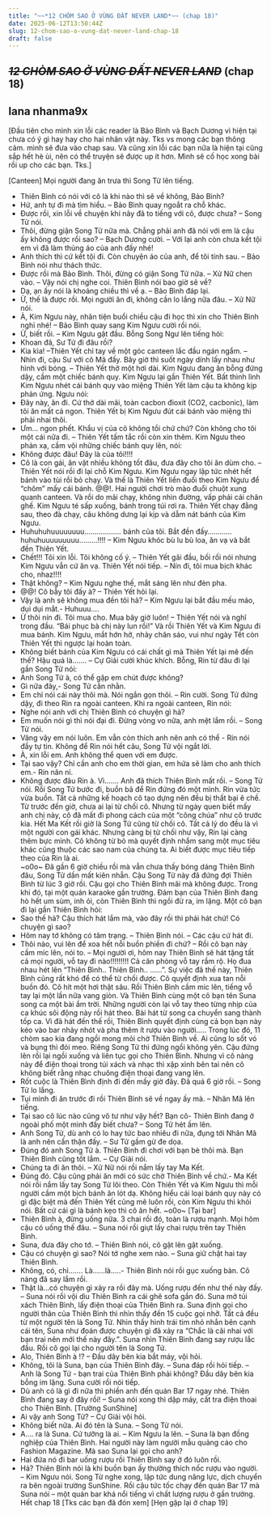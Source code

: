 ```yaml
---
title: "~~*12 CHÒM SAO Ở VÙNG ĐẤT NEVER LAND*~~ (chap 18)"
date: 2025-06-12T13:50:44Z
slug: 12-chom-sao-o-vung-dat-never-land-chap-18
draft: false
---
```


## ~~*12 CHÒM SAO Ở VÙNG ĐẤT NEVER LAND*~~ (chap 18)

## lana nhanma9x

[Đầu tiên cho mình xin lỗi các reader là Bảo Bình và Bạch Dương vì hiện tại chưa có ý gì hay hay cho hai nhân vật này. Tks vs mong các bạn thông cảm. mình sẽ đưa vào chap sau. 
Và cũng xin lỗi các bạn nữa là hiện tại cũng sắp hết hè ùi, nên có thể truyện sẽ được up ít hơn. Mình sẽ cố học xong bài rồi up cho các bạn. Tks.]
   
   [Canteen] 
   Mọi người đang ăn trưa thì Song Tử lên tiếng.
   - Thiên Bình có nói với cô là khi nào thì sẽ về không, Bảo Bình?
   - Hứ, anh tự đi mà tìm hiểu. – Bảo Bình quay ngoắt ra chỗ khác.
   - Được rồi, xin lỗi về chuyện khi nãy đã to tiếng với cô, được chưa? – Song Tử nói.
   - Thôi, đừng giận Song Tử nữa mà. Chẳng phải anh đã nói với em là cậu ấy không được rồi sao? – Bạch Dương cười. – Với lại anh còn chưa kết tội em vì đã làm thủng áo của anh đấy nhé!
   - Anh thích thì cứ kết tội đi. Còn chuyện áo của anh, để tôi tính sau. – Bảo Bình nói như thách thức.
   - Được rồi mà Bảo Bình. Thôi, đừng có giận Song Tử nữa. – Xử Nữ chen vào. – Vậy nói chị nghe coi. Thiên Bình nói bao giờ sẽ về?
   - Dạ, ạn ấy nói là khoảng chiều thì về ạ. – Bảo Bình đáp lại.
   - Ừ, thế là được rồi. Mọi người ăn đi, không cần lo lắng nữa đâu. – Xử Nữ nói.
   - À, Kim Ngưu này, nhân tiện buổi chiều cậu đi học thì xin cho Thiên Bình nghỉ nhé! – Bảo Bình quay sang Kim Ngưu cười rồi nói.
   - Ừ, biết rồi. – Kim Ngưu gật đầu.
   Bỗng Song Ngư lên tiếng hỏi:
   - Khoan đã, Sư Tử đi đâu rồi?
   - Kia kìa! –Thiên Yết chỉ tay về một góc canteen lắc đầu ngán ngẩm. – Nhìn đi, cậu Sư với cô Mã đấy. Bây giờ thì suốt ngày dính lấy nhau như hình với bóng. – Thiên Yết thở một hơi dài.
   Kim Ngưu đang ăn bỗng đứng dậy, cầm một chiếc bánh quy. Kim Ngưu lại gần Thiên Yết. Bất thình lình Kim Ngưu nhét cái bánh quy vào miệng Thiên Yết làm cậu ta không kịp phản ứng. Ngưu nói:
   - Đây này, ăn đi. Cứ thở dài mãi, toàn cacbon đioxit (CO2, cacbonic), làm tôi ăn mất cả ngon.
   Thiên Yết bị Kim Ngưu đút cái bánh vào miệng thì phải nhai thôi.
   - Ưm… ngon phết. Khẩu vị của cô không tồi chứ chứ? Còn không cho tôi một cái nữa đi. – Thiên Yết tấm tắc rồi còn xin thêm.
   Kim Ngưu theo phản xạ, cầm vội những chiếc bánh quy lên, nói: 
   - Không được đâu! Đây là của tôi!!!!
   - Cô là con gái, ăn vặt nhiều không tốt đâu, đưa đây cho tôi ăn dùm cho. – Thiên Yết nói rồi đi lại chỗ Kim Ngưu. Kim Ngưu ngay lập tức nhét hết bánh vào tùi rồi bỏ chạy. 
    Và thế là Thiên Yết liền đuổi theo Kim Ngưu để “chôm” mấy cái bánh. @@!. Hai người chơi trò mào đuổi chuột xung quanh canteen. Và rồi do mãi chạy, không nhìn đường, vấp phải cái chân ghế. Kim Ngưu té sấp xuống, bánh trong túi rơi ra. Thiên Yết chạy đằng sau, theo đà chạy, câu không dưng lại kịp và dẫm nát bánh của Kim Ngưu.
   - Huhuhuhuuuuuuuu……………… bánh của tôi. Bắt đền đấy…………huhuhuuuuuuuuu………!!!! – Kim Ngưu khóc bù lu bù loa, ăn vạ và bắt đền Thiên Yết.
   - Chết!!! Tôi xin lỗi. Tôi không cố ý. – Thiên Yết gãi đầu, bối rối nói nhưng Kim Ngưu vẫn cứ ăn vạ. Thiên Yết nói tiếp. – Nín đi, tôi mua bịch khác cho, nhaz!!!!
   - Thật không? – Kim Ngưu nghe thế, mắt sáng lên như đèn pha.
   - @@! Cô bẫy tôi đấy à? – Thiên Yết hỏi lại.
   - Vậy là anh sẽ không mua đền tôi hả? – Kim Ngưu lại bắt đầu mếu máo, dụi dụi mắt.- Huhuuu….
   - Ừ thôi nín đi. Tôi mua cho. Mua bây giờ luôn! – Thiên Yết nói và nghĩ trong đầu. “Bái phục bà chị này lun rồi!”
   Và rồi Thiên Yết và Kim Ngưu đi mua bánh. Kim Ngưu, mắt hớn hở, nhảy chân sáo, vui như ngày Tết còn Thiên Yết thì ngược lại hoàn toàn. 
   - Không biết bánh của Kim Ngưu có cái chất gì mà Thiên Yết lại mê đến thế? Hậu quả là……. – Cự Giải cười khúc khích.
   Bỗng, Rin từ đâu đi lại gần Song Tử nói:
   - Anh Song Tử à, có thể gặp em chút được không?
   - Gì nữa đây,- Song Tử cằn nhằn.
   - Em chỉ nói cái này thôi mà. Nói ngắn gọn thôi. – Rin cười.
   Song Tử đứng dậy, đi theo Rin ra ngoài canteen. Khi ra ngoài canteen, Rin nói:
   - Nghe nói anh với chị Thiên Bình có chuyện gì hả?
   - Em muốn nói gì thì nói đại đi. Đừng vòng vo nữa, anh mệt lắm rồi. – Song Tử nói.
   - Vâng vậy em nói luôn. Em vẫn còn thích anh nên anh có thể - Rin nói đầy tự tin.
   Không để Rin nói hết câu, Song Tử vội ngắt lời.
   - À, xin lỗi em. Anh không thể quen với em được.
   - Tại sao vậy? Chỉ cần anh cho em thời gian, em hứa sẽ làm cho anh thích em.- Rin năn nỉ.
   - Không được đâu Rin à.  Vì……. Anh đã thích Thiên Bình mất rồi. – Song Tử nói.
   Rồi Song Tử bước đi, buồn bã để Rin đứng đó một mình. Rin vừa tức vừa buồn. Tất cả những kế hoạch cô tạo dựng nên đều bị thất bại ê chề. Từ trước đến giờ, chưa ai lại từ chối cô. Nhưng từ ngày quen biết mấy anh chị này, cô đã mất đi phong cách của một “công chúa” như cô trước kia. Hết Ma Kết rồi giờ là Song Tử cũng từ chối cô. Tất cả lý do đều là vì một người con gái khác. Nhưng càng bị từ chối như vậy, Rin lại càng thêm bực mình. Cô không từ bỏ mà quyết định nhắm sang một mục tiêu khác cũng thuộc các sao nam của chúng ta. Ai biết được mục tiêu tiếp theo của Rin là ai.    
~o0o~
    Đã gần 6 giờ chiều rồi mà vẫn chưa thấy bóng dáng Thiên Bình đâu, Song Tử dần mất kiên nhẫn. Cậu Song Tử này đã đứng đợi Thiên Bình từ lúc 3 giờ rồi. Cậu gọi cho Thiên Bình mãi mà không được.
   Trong khi đó, tại một quán karaoke gần trường. Đám bạn của Thiên Bình đang hò hết um sùm, inh ỏi, còn Thiên Bình thì ngồi đừ ra, im lặng. Một cô bạn đi lại gần Thiên Bình hỏi:
   - Sao thế hả? Cậu thích hát lắm mà, vào đây rồi thì phải hát chứ! Có chuyện gì sao? 
   - Hôm nay tớ không có tâm trạng. – Thiên Bình nói. – Các cậu cứ hát đi.
   - Thôi nào, vui lên để xoa hết nỗi buồn phiền đi chứ? – Rồi cô bạn này cầm mic lên, nói to. – Mọi người ơi, hôm nay Thiên Bình sẽ hát tặng tất cả mọi người, vỗ tay đi nào!!!!!!!!!
    Cả căn phòng vỗ tay rầm rộ. Họ đua nhau hét lên “Thiên Bình.. Thiên Bình.. ……”. Sự việc đã thế này, Thiên Bình cũng rất khó để có thể từ chối được. Cô quyết định xua tan nỗi buồn đó. Cô hít một hơi thật sâu. Rồi Thiên Bình cầm mic lên, tiếng vỗ tay lại một lần nữa vang giòn. Và Thiên Bình cùng một cô bạn tên Suna song ca một bài ầm trời. Những người còn lại vỗ tay theo từng nhịp của ca khúc sôi động này rồi hát theo. Bài hát từ song ca chuyển sang thành tốp ca. Vì đã hát đến thế rồi, Thiên Bình quyết định cùng cả bọn bạn này kéo vào bar nhảy nhót và pha thêm ít rượu vào người…..
    Trong lúc đó, 11 chòm sao kia đang ngồi mong mỏi chờ Thiên Bình về. Ai cũng lo sốt vó và bụng thì đói meo. Riêng Song Tử thì đứng ngồi không yên. Cậu đứng lên rồi lại ngồi xuống và liên tục gọi cho Thiên Bình. Nhưng vì cô nàng này để điện thoại trong túi xách và nhạc thì xập xình bên tai nên cô không biết rằng nhạc chuông điện thoại đang vang lên.
   - Rốt cuộc là Thiên Bình định đi đến mấy giờ đây. Đã quá 6 giờ rồi. – Song Tử lo lắng.
   - Tụi mình đi ăn trước đi rồi Thiên Bình sẽ về ngay ấy mà. – Nhân Mã lên tiếng.
   - Tại sao cô lúc nào cũng vô tư như vậy hết? Bạn cô- Thiên Bình đang ở ngoài phố một mình đấy biết chưa? – Song Tử hét ầm lên.
   - Anh Song Tử, dù anh có lo hay tức bao nhiêu đi nữa, đụng tới Nhân Mã là anh nên cẩn thận đấy. – Sư Tử gầm gừ đe dọa.
   - Đúng đó anh Song Tử à. Thiên Bình đi chơi với bạn bè thôi mà. Bạn Thiên Bình cũng tốt lắm. – Cự Giải nói.
   - Chúng ta đi ăn thôi. – Xử Nữ nói rồi nắm lấy tay Ma Kết.
   - Đúng đó. Cậu cũng phải ăn mới có sức chờ Thiên Bình về chứ.- Ma Kết nói rồi nắm lấy tay Song Tử lôi theo.
   Còn Thiên Yết và Kim Ngưu thì mỗi người cầm một bịch bánh ăn lót dạ. Không hiểu cái loại bánh quy này có gì đặc biệt mà đến Thiên Yết cũng mê luôn rồi, còn Kim Ngưu thì khỏi nói. Bất cứ cái gì là bánh kẹo thì cô ăn hết.
~o0o~
   [Tại bar]
   - Thiên Bình à, đừng uống nữa. 3 chai rồi đó, toàn là rượu mạnh. Mọi hôm cậu có uống thế đâu. – Suna nói rồi giựt lấy chai rượu trên tay Thiên Bình.
   - Suna, đưa đây cho tớ. – Thiên Bình nói, cô gật lên gật xuống.
   - Cậu có chuyện gì sao? Nói tớ nghe xem nào. – Suna giữ chặt hai tay Thiên Bình.
   - Không, có, chỉ……. Là……là…..- Thiên Bình nói rồi gục xuống bàn. Cô nàng đã say lắm rồi.
   - Thật là…có chuyện gì xảy ra rồi đây mà. Uống rượu đến như thế này đấy. – Suna nói rồi vội dìu Thiên Bình ra cái ghê sofa gần đó.
   Suna mở túi xách Thiên Bình, lấy điện thoại của Thiên Bình ra. Suna định gọi cho người thân của Thiên Bình thì nhìn thấy đến 15 cuộc gọi nhỡ. Tất cả đều từ một người tên là Song Tử. Nhìn thấy hình trái tim nhỏ nhắn bên cạnh cái tên, Suna như đoán được chuyện gì đã xảy ra “Chắc là cãi nhai với bạn trai nên mới thế này đây.”. Suna nhìn Thiên Bình đang say rượu lắc đầu. Rồi cô gọi lại cho người tên là Song Tử.
   - Alo, Thiên Bình à !? – Đầu dây bên kia bắt máy, vội hỏi.
   - Không, tôi là Suna, bạn của Thiên Bình đây. – Suna đáp rồi hỏi tiếp. – Anh là Song Tử - bạn trai của Thiên Bình phải không?
   Đầu dây bên kia bỗng im lặng. Suna cười rồi nói tiếp. 
   - Dù anh có là gì đi nữa thì phiền anh đến quán Bar 17 ngay nhé. Thiên Bình đang say ở đây rồi! – Suna nói xong thì dập máy, cất tra điện thoai cho Thiên Bình.
   [Trường SunShine]
   - Ai vậy anh Song Tử? – Cự Giải vội hỏi.
   - Không biết nữa. Ai đó tên là Suna. – Song Tử nói.
   - A…. ra là Suna. Cứ tưởng là ai. – Kim Ngưu la lên. – Suna là bạn đồng nghiệp của Thiên Bình. Hai người này làm người mẫu quảng cáo cho Fashion Magazine. Mà sao Suna lại gọi cho anh?
   - Hai đứa nó đi bar uống rượu rồi Thiên Bình say ở đó luôn rồi.
   - Hả? Thiên Bình nói là khi buồn bạn ấy thường thích nốc rượu vào người. – Kim Ngưu nói.
   Song Tử nghe xong, lập tức dung năng lực, dịch chuyển ra bên ngoài trường SunShine. Rồi cậu tức tốc chạy đến quán Bar 17 mà Suna nói – một quán bar khá nổi tiếng vì chất lượng rượu ở gần trường.
                                                                                                                                                                                                                          Hết chap 18
                                                             [Tks các bạn đã đón xem]
                                                               [Hẹn gặp lại ở chap 19]